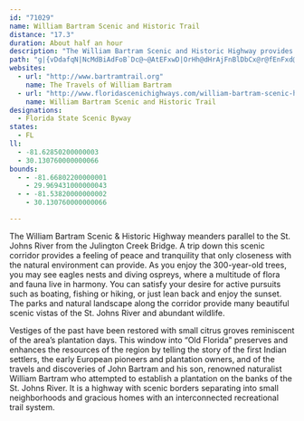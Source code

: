 ```yaml
---
id: "71029"
name: William Bartram Scenic and Historic Trail
distance: "17.3"
duration: About half an hour
description: "The William Bartram Scenic and Historic Highway provides a unique experience for those who choose to explore its winding path. As you drive the byway, you will find exceptional archaeological, historical, scenic, cultural, and recreational resources. Enjoy the St. Johns River estuary by canoeing and boating along the creeks and river."
path: "g|{vDdafqN|NcMdBiAdFoB`Dc@~@AtEFxwD|OrHh@dHrAjFnBlDbCx@r@fEnFxd@lq@hd@vo@~QtVlGzHxMzQlEfFnKfOna@ti@tAxA|BlB|DpBrCr@fBT`DHxAIrx@eI`Gc@xCBzDXnVnDpADzBMrASdBk@nC_B`A{@pAeB|@}Ad@oAl@mCVqBHmCPcz@VgDl@mEr@_DxAiEvCsF`S}WjC}ClByA`DmAtAStCMdCNzKxB`CHrCSrCw@hCsApBmBjB{C|n@koB|EsNlBiFnHoQ|M}YnDiHbDwFhx@adAnCaE|BsF`@qAfCoLjIi^`T{_AjE_RrBcIra@urAbL}]rWqz@bGwQzA}CfCuD~AgBtCeCrDyBzB{@dLwC"
websites:
  - url: "http://www.bartramtrail.org"
    name: The Travels of William Bartram
  - url: "http://www.floridascenichighways.com/william-bartram-scenic-historic-higway/"
    name: William Bartram Scenic and Historic Trail
designations:
  - Florida State Scenic Byway
states:
  - FL
ll:
  - -81.62850200000003
  - 30.130760000000066
bounds:
  - - -81.66802200000001
    - 29.969431000000043
  - - -81.53820000000002
    - 30.130760000000066

---
```


The William Bartram Scenic & Historic Highway meanders parallel to the St. Johns River from the Julington Creek Bridge. A trip down this scenic corridor provides a feeling of peace and tranquility that only closeness with the natural environment can provide. As you enjoy the 300-year-old trees, you may see eagles nests and diving ospreys, where a multitude of flora and fauna live in harmony. You can satisfy your desire for active pursuits such as boating, fishing or hiking, or just lean back and enjoy the sunset. The parks and natural landscape along the corridor provide many beautiful scenic vistas of the St. Johns River and abundant wildlife.

Vestiges of the past have been restored with small citrus groves reminiscent of the area’s plantation days. This window into “Old Florida” preserves and enhances the resources of the region by telling the story of the first Indian settlers, the early European pioneers and plantation owners, and of the travels and discoveries of John Bartram and his son, renowned naturalist William Bartram who attempted to establish a plantation on the banks of the St. Johns River. It is a highway with scenic borders separating into small neighborhoods and gracious homes with an interconnected recreational trail system.
